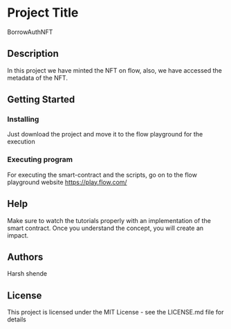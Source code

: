 # Project Title

BorrowAuthNFT

## Description

In this project we have minted the NFT on flow, also, we have accessed the metadata of the NFT.

## Getting Started

### Installing

Just download the project and move it to the flow playground for the execution

### Executing program

For executing the smart-contract and the scripts, go on to the flow playground website https://play.flow.com/

## Help

Make sure to watch the tutorials properly with an implementation of the smart contract. Once you understand the concept, you will create an impact. 

## Authors
Harsh shende


## License

This project is licensed under the MIT License - see the LICENSE.md file for details
